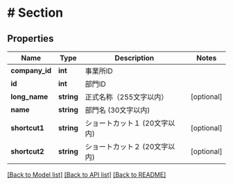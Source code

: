 # # Section

## Properties

Name | Type | Description | Notes
------------ | ------------- | ------------- | -------------
**company_id** | **int** | 事業所ID | 
**id** | **int** | 部門ID | 
**long_name** | **string** | 正式名称（255文字以内） | [optional] 
**name** | **string** | 部門名 (30文字以内) | 
**shortcut1** | **string** | ショートカット１ (20文字以内) | [optional] 
**shortcut2** | **string** | ショートカット２ (20文字以内) | [optional] 

[[Back to Model list]](../../README.md#documentation-for-models) [[Back to API list]](../../README.md#documentation-for-api-endpoints) [[Back to README]](../../README.md)


